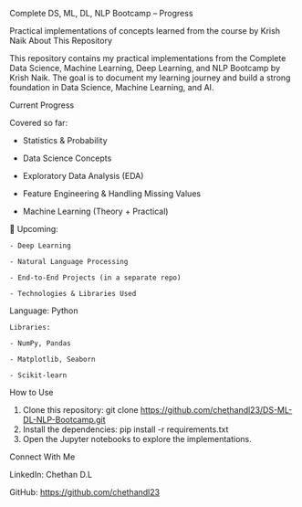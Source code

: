Complete DS, ML, DL, NLP Bootcamp – Progress

Practical implementations of concepts learned from the course by Krish Naik
About This Repository

This repository contains my practical implementations from the Complete Data Science, Machine Learning, Deep Learning, and NLP Bootcamp by Krish Naik.
The goal is to document my learning journey and build a strong foundation in Data Science, Machine Learning, and AI.

Current Progress


Covered so far:

- Statistics & Probability

- Data Science Concepts

- Exploratory Data Analysis (EDA)

- Feature Engineering & Handling Missing Values

- Machine Learning (Theory + Practical)


📌 Upcoming:

    - Deep Learning

    - Natural Language Processing

    - End-to-End Projects (in a separate repo)

    - Technologies & Libraries Used

Language: Python

    Libraries:

    - NumPy, Pandas

    - Matplotlib, Seaborn

    - Scikit-learn

How to Use

1. Clone this repository:
    git clone https://github.com/chethandl23/DS-ML-DL-NLP-Bootcamp.git
2. Install the dependencies:
   pip install -r requirements.txt
3. Open the Jupyter notebooks to explore the implementations. 

Connect With Me

LinkedIn: Chethan D.L

GitHub: https://github.com/chethandl23